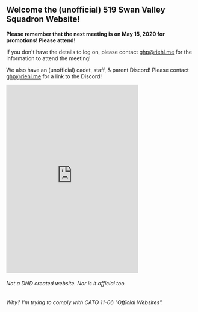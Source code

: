 Welcome the (unofficial) 519 Swan Valley Squadron Website!
------

**Please remember that the next meeting is on May 15, 2020 for promotions! Please attend!**

If you don't have the details to log on, please contact [ghp@riehl.me](mailto:ghp@riehl.me) for the information to attend the meeting!

We also have an (unofficial) cadet, staff, & parent Discord! Please contact [ghp@riehl.me](mailto:ghp@riehl.me) for a link to the Discord!

<iframe src="https://discordapp.com/widget?id=707999040272597022&theme=dark" width="350" height="500" allowtransparency="true" frameborder="0"></iframe>

###### Not a DND created website. Nor is it official too. 

###### Why? I'm trying to comply with CATO 11-06 "Official Websites".